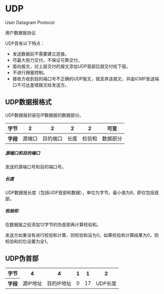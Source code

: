 # UDP

User Datagram Protocol

用户数据报协议

UDP具有以下特点：

- 发送数据前不需要建立连接。
- 尽最大努力交付，不保证可靠交付。
- 面向报文，对上层交付的报文添加UDP首部后就交付给下层。
- 不进行拥塞控制。
- 接收方收到目的端口号不正确的UDP报文，就丢弃该报文，并由ICMP发送端口不可达差错报文给发送方。

## UDP数据报格式

UDP数据报封装在IP数据报的数据部分。

<table>
	<thead><tr>
		<th>字节</th>
		<th>2</th>
		<th>2</th>
		<th>2</th>
		<th>2</th>
		<th>可变</th>
	</tr></thead>
	<tr>
		<th>字段</th>
		<td>源端口</td>
		<td>目的端口</td>
		<td>长度</td>
		<td>检验和</td>
		<td>数据部分</td>
	</tr>
</table>
	
##### 源端口和目的端口	

发送的源端口号和目的端口号。

##### 长度	

UDP数据报长度（包括UDP首部和数据），单位为字节。最小值为8，即仅包括首部。

##### 检验和	

在数据报之前添加12字节的伪首部再计算校验和。

发送方如果没有进行校验和计算，则校验和设为0。如果校验和计算结果为0，则校验和的位设置为全1。

## UDP伪首部

<table>
	<tr>
		<th>字节</th>
		<th>4</th>
		<th>4</th>
		<th>1</th>
		<th>1</th>
		<th>2</th>
	</tr>
	<tr>
		<th>字段</th>
		<td>源IP地址</td>
		<td>目的IP地址</td>
		<td>0</td>
		<td>17</td>
		<td>UDP长度</td>
	</tr>
</table>
